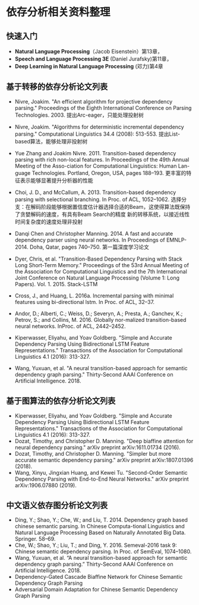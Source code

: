 # 依存分析相关资料整理
## 快速入门
- **Natural Language Processing**（Jacob Eisenstein）第13章，
- **Speech and Language Processing 3E** (Daniel Jurafsky)第11章，
- **Deep Learning in Natural Language Processing** (邓力)第4章
## 基于转移的依存分析论文列表
- Nivre, Joakim. "An efficient algorithm for projective dependency parsing." Proceedings of the Eighth International Conference on Parsing Technologies. 2003.
  提出Arc-eager，只能处理投射树

- Nivre, Joakim. "Algorithms for deterministic incremental dependency parsing." Computational Linguistics 34.4 (2008): 513-553.
  提出List-based算法，能够处理非投射树

- Yue Zhang and Joakim Nivre. 2011. Transition-based dependency parsing with rich non-local features. In Proceedings of the 49th Annual Meeting of the Asso-ciation for Computational Linguistics: Human Lan-guage Technologies. Portland, Oregon, USA, pages 188–193.
  更丰富的特征表示能够显著提升分析器的性能

- Choi, J. D., and McCallum, A. 2013. Transition-based dependency parsing with selectional branching. In Proc. of ACL, 1052–1062. 
  选择分支：在解码阶段能够根据置信度估计器选择合适的Beam，这使得算法既保持了贪婪解码的速度，有具有Beam Search的精度
  新的转移系统，以接近线性时间复杂度的速度处理非投射

- Danqi Chen and Christopher Manning. 2014. A fast and accurate dependency parser using neural networks. In Proceedings of EMNLP-2014. Doha, Qatar, pages 740–750.
  第一篇深度学习论文
 
- Dyer, Chris, et al. "Transition-Based Dependency Parsing with Stack Long Short-Term Memory." Proceedings of the 53rd Annual Meeting of the Association for Computational Linguistics and the 7th International Joint Conference on Natural Language Processing (Volume 1: Long Papers). Vol. 1. 2015.
  Stack-LSTM
- Cross, J., and Huang, L. 2016a. Incremental parsing with minimal features using bi-directional lstm. In Proc. of ACL, 32–37.
 
- Andor, D.; Alberti, C.; Weiss, D.; Severyn, A.; Presta, A.; Ganchev, K.; Petrov, S.; and Collins, M. 2016. Globally nor-malized transition-based neural networks. InProc. of ACL, 2442–2452. 

- Kiperwasser, Eliyahu, and Yoav Goldberg. "Simple and Accurate Dependency Parsing Using Bidirectional LSTM Feature Representations." Transactions of the Association for Computational Linguistics 4.1 (2016): 313-327.

- Wang, Yuxuan, et al. "A neural transition-based approach for semantic dependency graph parsing." Thirty-Second AAAI Conference on Artificial Intelligence. 2018.

## 基于图算法的依存分析论文列表
- Kiperwasser, Eliyahu, and Yoav Goldberg. "Simple and Accurate Dependency Parsing Using Bidirectional LSTM Feature Representations." Transactions of the Association for Computational Linguistics 4.1 (2016): 313-327.
- Dozat, Timothy, and Christopher D. Manning. "Deep biaffine attention for neural dependency parsing." arXiv preprint arXiv:1611.01734 (2016).
- Dozat, Timothy, and Christopher D. Manning. "Simpler but more accurate semantic dependency parsing." arXiv preprint arXiv:1807.01396 (2018).
- Wang, Xinyu, Jingxian Huang, and Kewei Tu. "Second-Order Semantic Dependency Parsing with End-to-End Neural Networks." arXiv preprint arXiv:1906.07880 (2019).
## 中文语义依存图分析论文列表
- Ding, Y.; Shao, Y.; Che, W.; and Liu, T. 2014. Dependency graph based chinese semantic parsing. In Chinese Computa-tional Linguistics and Natural Language Processing Based on Naturally Annotated Big Data. Springer. 58–69. 
- Che, W.; Shao, Y.; Liu, T.; and Ding, Y. 2016. Semeval-2016 task 9: Chinese semantic dependency parsing. In Proc. of SemEval, 1074–1080. 
- Wang, Yuxuan, et al. “A neural transition-based approach for semantic dependency graph parsing.” Thirty-Second AAAI Conference on Artificial Intelligence. 2018.
- Dependency-Gated Cascade Biaffine Network for Chinese Semantic Dependency Graph Parsing
- Adversarial Domain Adaptation for Chinese Semantic Dependency Graph Parsing 
